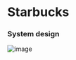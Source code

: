 # Starbucks

### System design
![image](https://github.com/Estebangs94/starbucks/assets/18756969/55dbe27c-d098-4ff2-927a-dd33736effbd)
